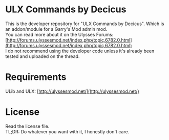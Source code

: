 ULX Commands by Decicus
=======================
This is the developer repository for "ULX Commands by Decicus". Which is an addon/module for a Garry's Mod admin mod.  
You can read more about it on the Ulysses Forums: [http://forums.ulyssesmod.net/index.php/topic,6782.0.html](http://forums.ulyssesmod.net/index.php/topic,6782.0.html)  
I do not recommend using the developer code unless it's already been tested and uploaded on the thread.
  
Requirements
=======================
ULib and ULX: [http://ulyssesmod.net/](http://ulyssesmod.net/)  
  
License
=======================
Read the license file.  
TL;DR: Do whatever you want with it, I honestly don't care.